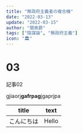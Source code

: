 ```yaml
---
title: "無政府主義者の複合機"
date: "2022-03-13"
update: "2022-03-15"
author: "闇男爵"
tags: ["陰謀論", "無政府主義"]
icon: "🏛"
---
```


# 03

記事02

gjiaorj**gafrpag**jgaprjpa


|title|text|
|---|---|
|こんにちは|Hello|
